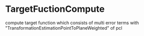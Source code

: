 # TargetFuctionCompute
compute target function which consists of multi error terms with "TransformationEstimationPointToPlaneWeighted" of pcl
